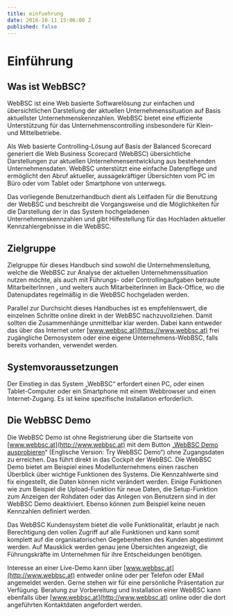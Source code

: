 ```yaml
---
title: einfuehrung
date: 2016-10-11 15:06:00 Z
published: false
---
```


# Einführung

## Was ist WebBSC?

WebBSC ist eine Web basierte Softwarelösung zur einfachen und übersichtlichen Darstellung der aktuellen Unternehmenssituation auf Basis aktuellster Unternehmenskennzahlen. WebBSC bietet eine effiziente Unterstützung für das Unternehmenscontrolling insbesondere für Klein- und Mittelbetriebe.

Als Web basierte Controlling-Lösung auf Basis der Balanced Scorecard generiert die Web Business Scorecard (WebBSC) übersichtliche Darstellungen zur aktuellen Unternehmensentwicklung aus bestehenden Unternehmensdaten. WebBSC unterstützt eine einfache Datenpflege und ermöglicht den Abruf aktueller, aussagekräftiger Übersichten vom PC im Büro oder vom Tablet oder Smartphone von unterwegs.

Das vorliegende Benutzerhandbuch dient als Leitfaden für die Benutzung der WebBSC und beschreibt die Vorgangsweise und die Möglichkeiten für die Darstellung der in das System hochgeladenen Unternehmenskennzahlen und gibt Hilfestellung für das Hochladen aktueller Kennzahlergebnisse in die WebBSC.

## Zielgruppe

Zielgruppe für dieses Handbuch sind sowohl die Unternehmensleitung, welche die WebBSC zur Analyse der aktuellen Unternehmenssituation nutzen möchte, als auch mit Führungs- oder Controllingaufgaben betraute MitarbeiterInnen , und weiters auch MitarbeiterInnen im Back-Office, wo die Datenupdates regelmäßig in die WebBSC hochgeladen werden.

Parallel zur Durchsicht dieses Handbuches ist es empfehlenswert, die einzelnen Schritte online direkt in der WebBSC nachzuvollziehen. Damit sollten die Zusammenhänge unmittelbar klar werden. Dabei kann entweder das über das Internet unter [www.webbsc.at](https://www.webbsc.at) frei zugängliche Demosystem oder eine eigene Unternehmens-WebBSC, falls bereits vorhanden, verwendet werden.

## Systemvoraussetzungen

Der Einstieg in das System „WebBSC“ erfordert einen PC, oder einen Tablet-Computer oder ein Smartphone mit einem Webbrowser und einen Internet-Zugang. Es ist keine spezifische Installation erforderlich.

## Die WebBSC Demo

Die WebBSC Demo ist ohne Registrierung über die Startseite von [www.webbsc.at](http://www.webbsc.at) mit dem Button „[WebBSC Demo ausprobieren](http://demo.webbsc.at/autologin?username=demo&password=WebBSC2016)“ (Englische Version: Try WebBSC Demo“) ohne Zugangsdaten zu erreichen. Das führt direkt in das Cockpit der WebBSC. Die WebBSC Demo bietet am Beispiel eines Modellunternehmens einen raschen Überblick über wichtige Funktionen des Systems. Die Kennzahlwerte sind fix eingestellt, die Daten können nicht verändert werden. Einige Funktionen wie zum Beispiel die Upload-Funktion für neue Daten, die Setup-Funktion zum Anzeigen der Rohdaten oder das Anlegen von Benutzern sind in der WebBSC Demo deaktiviert. Ebenso können zum Beispiel keine neuen Kennzahlen definiert werden.

Das WebBSC Kundensystem bietet die volle Funktionalität, erlaubt je nach Berechtigung den vollen Zugriff auf alle Funktionen und kann somit komplett auf die organisatorischen Gegebenheiten des Kunden abgestimmt werden. Auf Mausklick werden genau jene Übersichten angezeigt, die Führungskräfte im Unternehmen für ihre Entscheidungen benötigen.

Interesse an einer Live-Demo kann über [www.webbsc.at](http://www.webbsc.at) entweder online oder per Telefon oder EMail angemeldet werden. Gerne stehen wir für eine persönliche Präsentation zur Verfügung. Beratung zur Vorbereitung und Installation einer WebBSC kann ebenfalls über [www.webbsc.at](http://www.webbsc.at) online oder die dort angeführten Kontaktdaten angefordert werden.